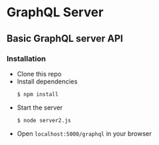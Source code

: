 # GraphQL Server

## Basic GraphQL server API

### Installation

-   Clone this repo
-   Install dependencies
    ```
    $ npm install
    ```
-   Start the server
    ```
    $ node server2.js
    ```
-   Open `localhost:5000/graphql` in your browser
